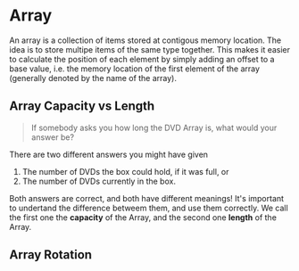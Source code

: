 # Array
An array is a collection of items stored at contigous memory location. The idea is to store multipe items of the same type together. This makes it easier to calculate the position of each element by simply adding an offset to a base value, i.e. the memory location of the first element of the array (generally denoted by the name of the array).

## Array Capacity vs Length
> If somebody asks you how long the DVD Array is, what would your answer be?

There are two different answers you might have given
1. The number of DVDs the box could hold, if it was full, or
2. The number of DVDs currently in the box.

Both answers are correct, and both have different meanings! It's important to undertand the difference betweem them, and use them correctly. We call the first one the **capacity** of the Array, and the second one **length** of the Array.

## Array Rotation
